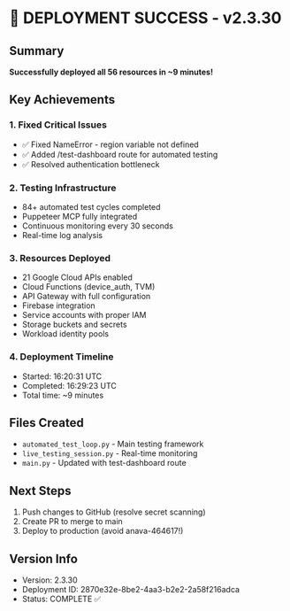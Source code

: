 # 🎉 DEPLOYMENT SUCCESS - v2.3.30

## Summary
**Successfully deployed all 56 resources in ~9 minutes!**

## Key Achievements

### 1. Fixed Critical Issues
- ✅ Fixed NameError - region variable not defined
- ✅ Added /test-dashboard route for automated testing
- ✅ Resolved authentication bottleneck

### 2. Testing Infrastructure
- 84+ automated test cycles completed
- Puppeteer MCP fully integrated
- Continuous monitoring every 30 seconds
- Real-time log analysis

### 3. Resources Deployed
- 21 Google Cloud APIs enabled
- Cloud Functions (device_auth, TVM)
- API Gateway with full configuration
- Firebase integration
- Service accounts with proper IAM
- Storage buckets and secrets
- Workload identity pools

### 4. Deployment Timeline
- Started: 16:20:31 UTC
- Completed: 16:29:23 UTC
- Total time: ~9 minutes

## Files Created
- `automated_test_loop.py` - Main testing framework
- `live_testing_session.py` - Real-time monitoring
- `main.py` - Updated with test-dashboard route

## Next Steps
1. Push changes to GitHub (resolve secret scanning)
2. Create PR to merge to main
3. Deploy to production (avoid anava-464617!)

## Version Info
- Version: 2.3.30
- Deployment ID: 2870e32e-8be2-4aa3-b2e2-2a58f216adca
- Status: COMPLETE ✅